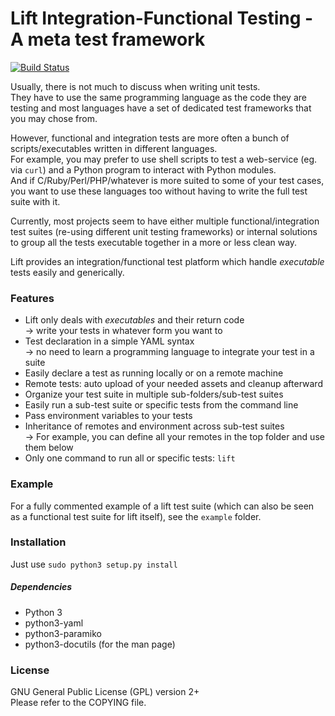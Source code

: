 Lift Integration-Functional Testing - A meta test framework
===========================================================

[![Build Status](https://travis-ci.org/Malizor/lift.svg?branch=master)](https://travis-ci.org/Malizor/lift)

Usually, there is not much to discuss when writing unit tests.  
They have to use the same programming language as the code they are testing
and most languages have a set of dedicated test frameworks that you may chose from.

However, functional and integration tests are more often a bunch of
scripts/executables written in different languages.  
For example, you may prefer to use shell scripts to test a web-service
(eg. via `curl`) and a Python program to interact with Python modules.  
And if C/Ruby/Perl/PHP/whatever is more suited to some of your test cases,
you want to use these languages too without having to write the full test suite with it.

Currently, most projects seem to have either multiple functional/integration
test suites (re-using different unit testing frameworks) or internal solutions
to group all the tests executable together in a more or less clean way.

Lift provides an integration/functional test platform which handle *executable*
tests easily and generically.  


### Features

* Lift only deals with *executables* and their return code  
  → write your tests in whatever form you want to
* Test declaration in a simple YAML syntax  
  → no need to learn a programming language to integrate your test in a suite
* Easily declare a test as running locally or on a remote machine
* Remote tests: auto upload of your needed assets and cleanup afterward
* Organize your test suite in multiple sub-folders/sub-test suites
* Easily run a sub-test suite or specific tests from the command line
* Pass environment variables to your tests
* Inheritance of remotes and environment across sub-test suites  
  → For example, you can define all your remotes in the top folder and use them below
* Only one command to run all or specific tests: `lift`


### Example

For a fully commented example of a lift test suite (which can also be seen as
a functional test suite for lift itself), see the `example` folder.


### Installation

Just use `sudo python3 setup.py install`

##### Dependencies

* Python 3
* python3-yaml
* python3-paramiko
* python3-docutils (for the man page)


### License

GNU General Public License (GPL) version 2+  
Please refer to the COPYING file.
